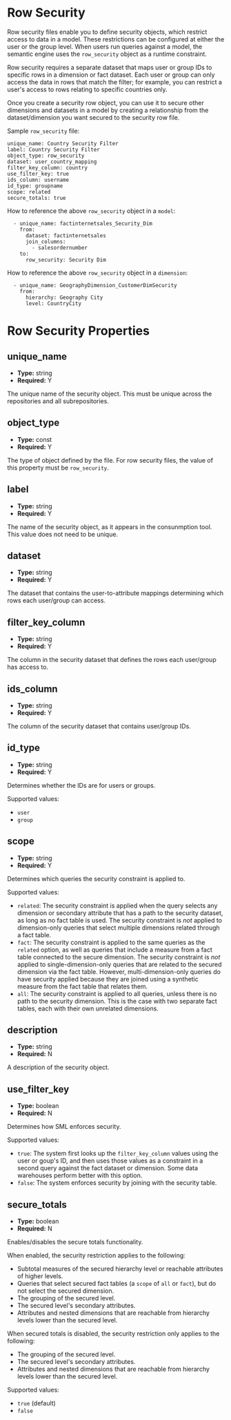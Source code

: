 # Row Security

Row security files enable you to define security objects, which restrict
access to data in a model. These restrictions can be configured at
either the user or the group level. When users run queries against a
model, the semantic engine uses the `row_security` object as a runtime constraint.

Row security requires a separate dataset that maps user or group IDs to
specific rows in a dimension or fact dataset. Each user or group can
only access the data in rows that match the filter; for example, you can
restrict a user's access to rows relating to specific countries only.

Once you create a security row object, you can use it to secure other
dimensions and datasets in a model by creating a relationship from the
dataset/dimension you want secured to the security row file.

Sample `row_security` file:

```
unique_name: Country Security Filter
label: Country Security Filter
object_type: row_security
dataset: user_country_mapping
filter_key_column: country
use_filter_key: true
ids_column: username
id_type: groupname
scope: related
secure_totals: true
```

How to reference the above `row_security` object in a `model`:

```
  - unique_name: factinternetsales_Security_Dim
    from:
      dataset: factinternetsales
      join_columns:
        - salesordernumber
    to:
      row_security: Security Dim
```

How to reference the above `row_security` object in a `dimension`:

```
  - unique_name: GeographyDimension_CustomerDimSecurity
    from:
      hierarchy: Geography City
      level: CountryCity
```

# Row Security Properties

## unique_name

- **Type:** string
- **Required:** Y

The unique name of the security object. This must be unique across the
repositories and all subrepositories.

## object_type

- **Type:** const
- **Required:** Y

The type of object defined by the file. For row security files, the
value of this property must be `row_security`.

## label

- **Type:** string
- **Required:** Y

The name of the security object, as it appears in the consunmption tool. This value
does not need to be unique.

## dataset

- **Type:** string
- **Required:** Y

The dataset that contains the user-to-attribute mappings determining
which rows each user/group can access.

## filter_key_column

- **Type:** string
- **Required:** Y

The column in the security dataset that defines the rows each user/group
has access to.

## ids_column

- **Type:** string
- **Required:** Y

The column of the security dataset that contains user/group IDs.

## id_type

- **Type:** string
- **Required:** Y

Determines whether the IDs are for users or groups.

Supported values:

- `user`
- `group`

## scope

- **Type:** string
- **Required:** Y

Determines which queries the security constraint is applied to.

Supported values:

- `related`: The security constraint is applied when the query selects
  any dimension or secondary attribute that has a path to the security
  dataset, as long as no fact table is used. The security constraint is
  *not* applied to dimension-only queries that select multiple
  dimensions related through a fact table.
- `fact`: The security constraint is applied to the same queries as the
  `related` option, as well as queries that include a measure from a
  fact table connected to the secure dimension. The security constraint
  is *not* applied to single-dimension-only queries that are related to
  the secured dimension via the fact table. However,
  multi-dimension-only queries do have security applied because they are
  joined using a synthetic measure from the fact table that relates
  them.
- `all`: The security constraint is applied to all queries, unless there
  is no path to the security dimension. This is the case with two
  separate fact tables, each with their own unrelated dimensions.

## description

- **Type:** string
- **Required:** N

A description of the security object.

## use_filter_key

- **Type:** boolean
- **Required:** N

Determines how SML enforces security.

Supported values:

- `true`: The system first looks up the `filter_key_column` values using
  the user or goup's ID, and then uses those values as a constraint in a
  second query against the fact dataset or dimension. Some data
  warehouses perform better with this option.
- `false`: The system enforces security by joining with the security
  table.

## secure_totals

- **Type:** boolean
- **Required:** N

Enables/disables the secure totals functionality.

When enabled, the security restriction applies to the following:

- Subtotal measures of the secured hierarchy level or reachable
  attributes of higher levels.
- Queries that select secured fact tables (a `scope` of `all` or
  `fact`), but do not select the secured dimension.
- The grouping of the secured level.
- The secured level's secondary attributes.
- Attributes and nested dimensions that are reachable from hierarchy
  levels lower than the secured level.

When secured totals is disabled, the security restriction only applies
to the following:

- The grouping of the secured level.
- The secured level's secondary attributes.
- Attributes and nested dimensions that are reachable from hierarchy
  levels lower than the secured level.

Supported values:

- `true` (default)
- `false`
